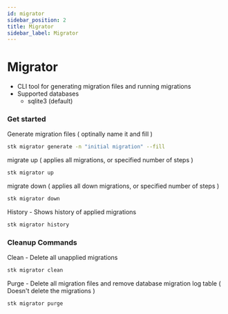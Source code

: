 ```yaml
---
id: migrator
sidebar_position: 2
title: Migrator
sidebar_label: Migrator
---
```

# Migrator

- CLI tool for generating migration files and running migrations
- Supported databases
  - sqlite3 (default)

### Get started

Generate migration files ( optinally name it and fill )

```bash
stk migrator generate -n "initial migration" --fill
```

migrate up ( applies all migrations, or specified number of steps )

```bash
stk migrator up
```

migrate down ( applies all down migrations, or specified number of steps )

```bash
stk migrator down
```

History - Shows history of applied migrations

```bash
stk migrator history
```

### Cleanup Commands

Clean - Delete all unapplied migrations

```bash
stk migrator clean
```

Purge - Delete all migration files and remove database migration log table ( Doesn't delete the migrations )

```bash
stk migrator purge
```
